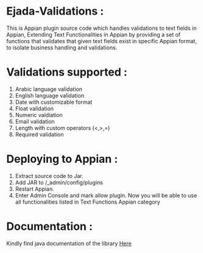 # Ejada-Validations :
This is Appian plugin source code which handles validations to text fields in Appian, Extending Text Functionalities in Appian by providing a set of functions that validates that given text fields exist in specific Appian format, to isolate business handling and validations.

# Validations supported :
  1. Arabic language validation
  2. English language validation
  3. Date with customizable format
  4. Float validation
  5. Numeric valdiation
  6. Email validation
  7. Length with custom operators (<,>,=)
  8. Required validation

# Deploying to Appian :
  1. Extract source code to Jar.
  2. Add JAR to <Appian Home>/_admin/config/plugins
  3. Restart Appian.
  4. Enter Admin Console and mark allow plugin.
  Now you will be able to use all functionalities listed in Text Functions Appian category

# Documentation :

  Kindly find java documentation of the library [Here](https://abdelrhman-yasser.github.io/Ejada-Validations/)  
  
